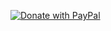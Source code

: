 [![Donate with PayPal](https://raw.githubusercontent.com/vajahath/cloud-codes/master/badges/paypal_donate.svg)](https://paypal.me/vajahath)
